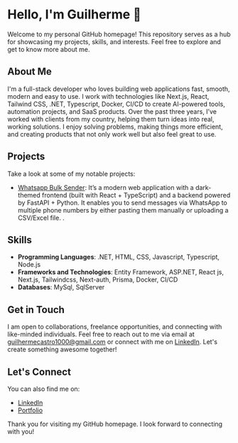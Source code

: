 # Hello, I'm Guilherme 👋

Welcome to my personal GitHub homepage! This repository serves as a hub for showcasing my projects, skills, and interests. Feel free to explore and get to know more about me.

## About Me

I'm a full-stack developer who loves building web applications fast, smooth, modern and easy to use. I work with technologies like Next.js, React, Tailwind CSS, .NET, Typescript, Docker, CI/CD to create AI-powered tools, automation projects, and SaaS products. Over the past three years, I’ve worked with clients from my country, helping them turn ideas into real, working solutions. I enjoy solving problems, making things more efficient, and creating products that not only work well but also feel great to use.
## Projects

Take a look at some of my notable projects:

- [Whatsapp Bulk Sender]([https://](https://github.com/guilhermedecastrogt/whatsapp-bulk-sender)): It’s a modern web application with a dark-themed frontend (built with React + TypeScript) and a backend powered by FastAPI + Python. It enables you to send messages via WhatsApp to multiple phone numbers by either pasting them manually or uploading a CSV/Excel file. .

## Skills

- **Programming Languages**: .NET, HTML, CSS, Javascript, Typescript, Node.js
- **Frameworks and Technologies**: Entity Framework, ASP.NET, React js, Next.js, Tailwindcss, Next-auth, Prisma, Docker, CI/CD
- **Databases**: MySql, SqlServer

## Get in Touch

I am open to collaborations, freelance opportunities, and connecting with like-minded individuals. Feel free to reach out to me via email at guilhermecastro1000@gmail.com or connect with me on [LinkedIn](https://www.linkedin.com/in/guilhermedecastro-/). Let's create something awesome together!

## Let's Connect

You can also find me on:

- [LinkedIn](https://www.linkedin.com/in/guilhermedecastro-/)
- [Portfolio](https://)

Thank you for visiting my GitHub homepage. I look forward to connecting with you!
